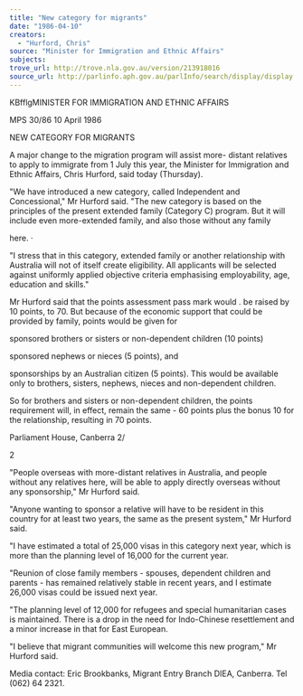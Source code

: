 ```yaml
---
title: "New category for migrants"
date: "1986-04-10"
creators:
  - "Hurford, Chris"
source: "Minister for Immigration and Ethnic Affairs"
subjects:
trove_url: http://trove.nla.gov.au/version/213918016
source_url: http://parlinfo.aph.gov.au/parlInfo/search/display/display.w3p;query=Id%3A%22media/pressrel/HPR04000470%22
---
```


 KBfflgMINISTER FOR IMMIGRATION AND ETHNIC AFFAIRS

 MPS 30/86 10 April 1986

 NEW CATEGORY FOR MIGRANTS

 A major change to the migration program will assist more-  distant relatives to apply to immigrate from 1 July this  year, the Minister for Immigration and Ethnic Affairs, Chris Hurford, said today (Thursday).

 "We have introduced a new category, called Independent and  Concessional," Mr Hurford said. "The new category is  based on the principles of the present extended family  (Category C) program. But it will include even  more-extended family, and also those without any family 

 here. ·

 "I stress that in this category, extended family or  another relationship with Australia will not of itself  create eligibility. All applicants will be selected  against uniformly applied objective criteria emphasising  employability, age, education and skills."

 Mr Hurford said that the points assessment pass mark would .   be raised by 10 points, to 70. But because of the  economic support that could be provided by family, points  would be given for

 sponsored brothers or sisters or non-dependent  children (10 points)

 sponsored nephews or nieces (5 points), and

 sponsorships by an Australian citizen (5 points).  This would be available only to brothers, sisters,  nephews, nieces and non-dependent children.

 So for brothers and sisters or non-dependent children, the  points requirement will, in effect, remain the same -  60 points plus the bonus 10 for the relationship,  resulting in 70 points.

 Parliament House, Canberra  2/

 2

 "People overseas with more-distant relatives in Australia,  and people without any relatives here, will be able to  apply directly overseas without any sponsorship," Mr Hurford said.

 "Anyone wanting to sponsor a relative will have to be  resident in this country for at least two years, the same  as the present system," Mr Hurford said.

 "I have estimated a total of 25,000 visas in this category  next year, which is more than the planning level of 16,000  for the current year.

 "Reunion of close family members - spouses, dependent  children and parents - has remained relatively stable in  recent years, and I estimate 26,000 visas could be issued  next year.

 "The planning level of 12,000 for refugees and special  humanitarian cases is maintained. There is a drop in the  need for Indo-Chinese resettlement and a minor increase in  that for East European.

 "I believe that migrant communities will welcome this new  program," Mr Hurford said.

 Media contact: Eric Brookbanks, Migrant Entry Branch  DIEA, Canberra. Tel (062) 64 2321.

